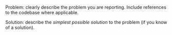Problem: clearly describe the problem you are reporting. Include references to the codebase where applicable.

Solution: describe the _simplest possible solution_ to the problem (if you know of a solution).